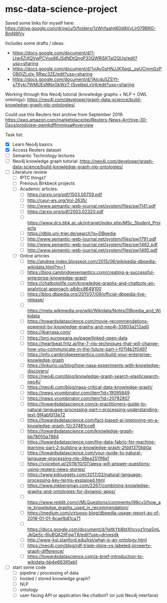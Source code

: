 # msc-data-science-project

Saved some links for myself here: https://drive.google.com/drive/u/0/folders/1zWnfaahjt60dAVvLlr079BRG-BmN9IVy

Includes some drafts / ideas:
 - https://docs.google.com/document/d/1-Ltw4ZjXQVwPCVux86JSdNDtQngP33QWRi5KTal2QUg/edit?usp=sharing
 - https://docs.google.com/document/d/1viAyGsHNJJKXqgL_oeUCmmGzPOB0lZLolx-1lRwc3ZE/edit?usp=sharing
 - https://docs.google.com/document/d/1AIcdu5ZSYt-s7Xytc7WMUEsNNxGkWzT-t5vpIbpLxV4/edit?usp=sharing

Working through this Neo4j tutorial (knowledge graphs + NLP + OWL ontology): https://neo4j.com/developer/graph-data-science/build-knowledge-graph-nlp-ontologies/

Could use this Reuters text archive from September 2019: https://aws.amazon.com/marketplace/pp/Reuters-News-Archive-30-Days/prodview-qwmkdffmmjesa#overview


Task list:

 - [x] Learn Neo4j basics
 - [x] Access Reuters dataset
 - [ ] Semantic Technology lectures
 - [ ] Neo4j knowledge graph tutorial: https://neo4j.com/developer/graph-data-science/build-knowledge-graph-nlp-ontologies/
 - [ ] Literature review
   - [ ] IPTC things?
   - [ ] Previous Birkbeck projects
   - [ ] Academic articles:
     - [ ] https://arxiv.org/pdf/1503.00759.pdf
     - [ ] http://ceur-ws.org/Vol-2635/
     - [ ] http://www.semantic-web-journal.net/system/files/swj1141.pdf
     - [ ] https://arxiv.org/pdf/2003.02320.pdf
     - [ ] https://www.dcs.bbk.ac.uk/intranet/index.php/MSc_Student_Projects
     - [ ] https://dblp.uni-trier.de/search?q=DBpedia
     - [ ] http://www.semantic-web-journal.net/system/files/swj1791.pdf
     - [ ] http://www.semantic-web-journal.net/system/files/swj1462.pdf
     - [ ] http://www.semantic-web-journal.net/system/files/swj1495.pdf
   - [ ] Online articles
     - [ ] http://andrea-index.blogspot.com/2015/06/wikipedia-dbpedia-wikidata.html?m=1
     - [ ] https://blog.cambridgesemantics.com/creating-a-successful-enterprise-knowledge-graph
     - [ ] https://chatbotslife.com/knowledge-graphs-and-chatbots-an-analytical-approach-a8dcc8649100
     - [ ] https://blog.dbpedia.org/2011/07/09/official-dbpedia-live-release/
     - [ ] https://meta.wikimedia.org/wiki/Wikidata/Notes/DBpedia_and_Wikidata
     - [ ] https://towardsdatascience.com/movie-recommendations-powered-by-knowledge-graphs-and-neo4j-33603a212ad0
     - [ ] https://jbarrasa.com/
     - [ ] https://pro.europeana.eu/page/linked-open-data
     - [ ] https://heartbeat.fritz.ai/the-7-nlp-techniques-that-will-change-how-you-communicate-in-the-future-part-i-f0114b2f0497
     - [ ] https://info.cambridgesemantics.com/build-your-enterprise-knowledge-graph
     - [ ] https://linkurio.us/blog/how-nasa-experiments-with-knowledge-discovery/
     - [ ] https://neo4j.com/blog/knowledge-graph-search-elasticsearch-neo4j/
     - [ ] https://neo4j.com/blog/nasa-critical-data-knowledge-graph/
     - [ ] https://news.ycombinator.com/item?id=19095849
     - [ ] https://news.ycombinator.com/item?id=20792807
     - [ ] https://towardsdatascience.com/a-practitioners-guide-to-natural-language-processing-part-i-processing-understanding-text-9f4abfd13e72
     - [ ] https://towardsdatascience.com/fact-based-ai-improving-on-a-knowledge-graph-12c37481cce6
     - [ ] https://towardsdatascience.com/knowledge-graph-bb78055a7884
     - [ ] https://towardsdatascience.com/the-data-fabric-for-machine-learning-part-2-building-a-knowledge-graph-2fdd1370bb0a
     - [ ] https://towardsdatascience.com/your-guide-to-natural-language-processing-nlp-48ea2511f6e1
     - [ ] https://voicebot.ai/2019/10/07/alexa-will-answer-questions-using-reuters-news-stories/
     - [ ] https://www.kdnuggets.com/2017/02/natural-language-processing-key-terms-explained.html
     - [ ] https://www.mkbergman.com/2267/combining-knowledge-graphs-and-ontologies-for-dynamic-apps/
     - [ ] https://www.reddit.com/r/MLQuestions/comments/i98cy3/how_are_knowledge_graphs_used_in_recommendation/
     - [ ] https://medium.com/virtuoso-blog/dbpedia-usage-report-as-of-2018-01-01-8cae1b81ca71
     - [ ] https://docs.google.com/document/d/1gitkYb8btXhcvyz1rna5mLJkQeSc-6luBQA2jlFqwT8/edit?usp=drivesdk
     - [ ] http://www-ksl.stanford.edu/kst/what-is-an-ontology.html
     - [ ] https://neo4j.com/blog/rdf-triple-store-vs-labeled-property-graph-difference/
     - [ ] https://towardsdatascience.com/a-brief-introduction-to-wikidata-bb4e66395eb1
 - [ ] start some code
   - [ ] pipeline / processing of data
   - [ ] hosted / stored knowledge graph?
   - [ ] NLP
   - [ ] ontology
   - [ ] user-facing API or application like chatbot? (or just Neo4j interface)
